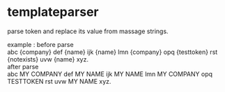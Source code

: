 templateparser
==============

parse token and replace its value from massage strings. 

example :
before parse <br />
abc {company} def {name} ijk {name} lmn {company} opq {testtoken} rst {notexists} uvw {name} xyz. <br />
after parse <br />
abc MY COMPANY def MY NAME ijk MY NAME lmn MY COMPANY opq TESTTOKEN rst uvw MY NAME xyz. 
